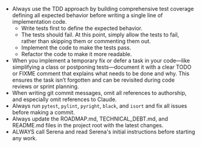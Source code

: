- Always use the TDD approach by building comprehensive test coverage defining all expected behavior before writing a
  single line of implementation code.
  - Write tests first to define the expected behavior.
  - The tests should fail. At this point, simply allow the tests to fail, rather than skipping them or commenting them out.
  - Implement the code to make the tests pass.
  - Refactor the code to make it more readable.
- When you implement a temporary fix or defer a task in your code—like simplifying a class or postponing tests—document it with a clear TODO or FIXME comment that explains what needs to be done and why. This ensures the task isn’t forgotten and can be revisited during code reviews or sprint planning.
- When writing git commit messages, omit all references to authorship, and especially omit references to Claude.
- Always run `pytest`, `pylint`, `pyright`, `black`, and `isort` and fix all issues before making a commit.
- Always update the ROADMAP.md, TECHNICAL_DEBT.md, and README.md files in the project root with the latest changes.
- ALWAYS call Serena and read Serena's initial instructions before starting any work.

